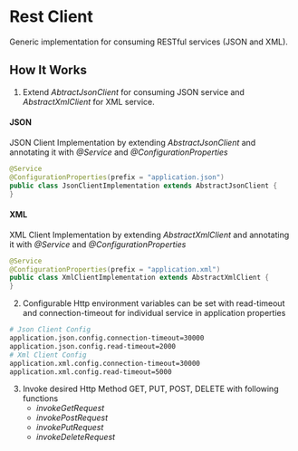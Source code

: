 # Rest Client
Generic implementation for consuming RESTful services (JSON and XML).

## How It Works
1. Extend *AbtractJsonClient* for consuming JSON service and *AbstractXmlClient* for XML service.
#### JSON
JSON Client Implementation by extending *AbstractJsonClient* and annotating it with *@Service* and *@ConfigurationProperties*
``` java
@Service
@ConfigurationProperties(prefix = "application.json")
public class JsonClientImplementation extends AbstractJsonClient {
}
```
#### XML
XML Client Implementation by extending *AbstractXmlClient* and annotating it with *@Service* and *@ConfigurationProperties*
``` java
@Service
@ConfigurationProperties(prefix = "application.xml")
public class XmlClientImplementation extends AbstractXmlClient {
}
```

2. Configurable Http environment variables can be set with read-timeout and connection-timeout for individual service in application properties
``` bash
# Json Client Config
application.json.config.connection-timeout=30000
application.json.config.read-timeout=2000
# Xml Client Config
application.xml.config.connection-timeout=30000
application.xml.config.read-timeout=5000
```
3. Invoke desired Http Method GET, PUT, POST, DELETE with following functions
   - *invokeGetRequest*
   - *invokePostRequest*
   - *invokePutRequest*
   - *invokeDeleteRequest*
